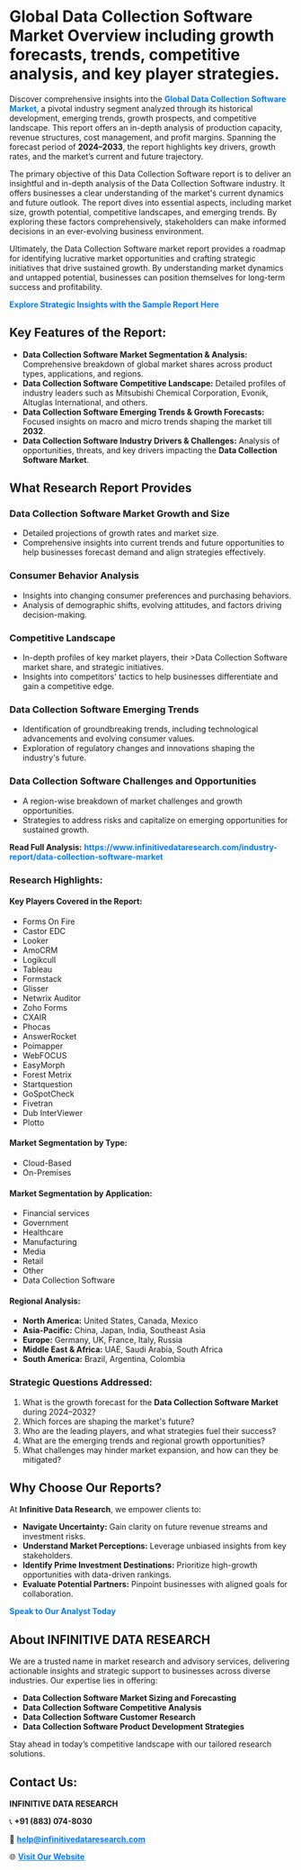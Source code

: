 <h1>Global Data Collection Software Market Overview including growth forecasts, trends, competitive analysis, and key player strategies.</h1>
<p>
Discover comprehensive insights into the 
<a href="https://www.infinitivedataresearch.com/industry-report/data-collection-software-market" rel="dofollow" style="color: #007BFF; text-decoration: none;"><strong>Global Data Collection Software Market</strong></a>, a pivotal industry segment analyzed through its historical development, emerging trends, growth prospects, and competitive landscape. This report offers an in-depth analysis of production capacity, revenue structures, cost management, and profit margins. Spanning the forecast period of <strong>2024–2033</strong>, the report highlights key drivers, growth rates, and the market’s current and future trajectory.
</p>
<p>
The primary objective of this Data Collection Software report is to deliver an insightful and in-depth analysis of the Data Collection Software industry. It offers businesses a clear understanding of the market's current dynamics and future outlook. The report dives into essential aspects, including market size, growth potential, competitive landscapes, and emerging trends. By exploring these factors comprehensively, stakeholders can make informed decisions in an ever-evolving business environment.
</p>
<p>
Ultimately, the Data Collection Software market report provides a roadmap for identifying lucrative market opportunities and crafting strategic initiatives that drive sustained growth. By understanding market dynamics and untapped potential, businesses can position themselves for long-term success and profitability.
</p>
<p>
<a href="https://www.infinitivedataresearch.com/request-sample/reportId=103909" style="color: #007BFF; text-decoration: none;"><strong>Explore Strategic Insights with the Sample Report Here</strong></a>
</p>

<h2>Key Features of the Report:</h2>
<ul>
<li><strong>Data Collection Software Market Segmentation & Analysis:</strong> Comprehensive breakdown of global market shares across product types, applications, and regions.</li>
<li><strong>Data Collection Software Competitive Landscape:</strong> Detailed profiles of industry leaders such as Mitsubishi Chemical Corporation, Evonik, Altuglas International, and others.</li>
<li><strong>Data Collection Software Emerging Trends & Growth Forecasts:</strong> Focused insights on macro and micro trends shaping the market till <strong>2032</strong>.</li>
<li><strong>Data Collection Software Industry Drivers & Challenges:</strong> Analysis of opportunities, threats, and key drivers impacting the <strong>Data Collection Software Market</strong>.</li>
</ul>

<h2>What Research Report Provides</h2>
<h3>Data Collection Software Market Growth and Size</h3>
<ul>
<li>Detailed projections of growth rates and market size.</li>
<li>Comprehensive insights into current trends and future opportunities to help businesses forecast demand and align strategies effectively.</li>
</ul>

<h3>Consumer Behavior Analysis</h3>
<ul>
<li>Insights into changing consumer preferences and purchasing behaviors.</li>
<li>Analysis of demographic shifts, evolving attitudes, and factors driving decision-making.</li>
</ul>

<h3>Competitive Landscape</h3>
<ul>
<li>In-depth profiles of key market players, their >Data Collection Software market share, and strategic initiatives.</li>
<li>Insights into competitors' tactics to help businesses differentiate and gain a competitive edge.</li>
</ul>

<h3>Data Collection Software Emerging Trends</h3>
<ul>
<li>Identification of groundbreaking trends, including technological advancements and evolving consumer values.</li>
<li>Exploration of regulatory changes and innovations shaping the industry's future.</li>
</ul>

<h3>Data Collection Software Challenges and Opportunities</h3>
<ul>
<li>A region-wise breakdown of market challenges and growth opportunities.</li>
<li>Strategies to address risks and capitalize on emerging opportunities for sustained growth.</li>
</ul>
<p><strong>Read Full Analysis:</strong> <a href="https://www.infinitivedataresearch.com/industry-report/data-collection-software-market" rel="dofollow" style="color: #007BFF; text-decoration: none;"><strong>https://www.infinitivedataresearch.com/industry-report/data-collection-software-market</strong></a></p>
<h3>Research Highlights:</h3>
<h4>Key Players Covered in the Report:</h4>
<ul><li>Forms On Fire</li><li>Castor EDC</li><li>Looker</li><li>AmoCRM</li><li>Logikcull</li><li>Tableau</li><li>Formstack</li><li>Glisser</li><li>Netwrix Auditor</li><li>Zoho Forms</li><li>CXAIR</li><li>Phocas</li><li>AnswerRocket</li><li>Poimapper</li><li>WebFOCUS</li><li>EasyMorph</li><li>Forest Metrix</li><li>Startquestion</li><li>GoSpotCheck</li><li>Fivetran</li><li>Dub InterViewer</li><li>Plotto</li></ul>
<h4>Market Segmentation by Type:</h4>
<ul><li>Cloud-Based</li><li>On-Premises</li></ul>
<h4>Market Segmentation by Application:</h4>
<ul><li>Financial services</li><li>Government</li><li>Healthcare</li><li>Manufacturing</li><li>Media</li><li>Retail</li><li>Other</li><li>Data Collection Software</li></ul>

<h4>Regional Analysis:</h4>
<ul>
<li><strong>North America:</strong> United States, Canada, Mexico</li>
<li><strong>Asia-Pacific:</strong> China, Japan, India, Southeast Asia</li>
<li><strong>Europe:</strong> Germany, UK, France, Italy, Russia</li>
<li><strong>Middle East & Africa:</strong> UAE, Saudi Arabia, South Africa</li>
<li><strong>South America:</strong> Brazil, Argentina, Colombia</li>
</ul>

<h3>Strategic Questions Addressed:</h3>
<ol>
<li>What is the growth forecast for the <strong>Data Collection Software Market</strong> during 2024–2032?</li>
<li>Which forces are shaping the market's future?</li>
<li>Who are the leading players, and what strategies fuel their success?</li>
<li>What are the emerging trends and regional growth opportunities?</li>
<li>What challenges may hinder market expansion, and how can they be mitigated?</li>
</ol>

<h2>Why Choose Our Reports?</h2>
<p>At <strong>Infinitive Data Research</strong>, we empower clients to:</p>
<ul>
<li><strong>Navigate Uncertainty:</strong> Gain clarity on future revenue streams and investment risks.</li>
<li><strong>Understand Market Perceptions:</strong> Leverage unbiased insights from key stakeholders.</li>
<li><strong>Identify Prime Investment Destinations:</strong> Prioritize high-growth opportunities with data-driven rankings.</li>
<li><strong>Evaluate Potential Partners:</strong> Pinpoint businesses with aligned goals for collaboration.</li>
</ul>
<p><a href="https://www.infinitivedataresearch.com/industry-report/data-collection-software-market" rel="dofollow" style="color: #007BFF; text-decoration: none;"><strong>Speak to Our Analyst Today</strong></a></p>

<h2>About INFINITIVE DATA RESEARCH</h2>
<p>We are a trusted name in market research and advisory services, delivering actionable insights and strategic support to businesses across diverse industries. Our expertise lies in offering:</p>
<ul>
<li><strong>Data Collection Software Market Sizing and Forecasting</strong></li>
<li><strong>Data Collection Software Competitive Analysis</strong></li>
<li><strong>Data Collection Software Customer Research</strong></li>
<li><strong>Data Collection Software Product Development Strategies</strong></li>
</ul>
<p>Stay ahead in today’s competitive landscape with our tailored research solutions.</p>

<h2>Contact Us:</h2>
<p><strong>INFINITIVE DATA RESEARCH</strong></p>
<p>📞 <strong>+91 (883) 074-8030</strong></p>
<p>📧 <strong><a href="mailto:help@infinitivedataresearch.com" style="color: #007BFF;">help@infinitivedataresearch.com</a></strong></p>
<p>🌐 <strong><a href="https://www.infinitivedataresearch.com" rel="dofollow" style="color: #007BFF;">Visit Our Website</a></strong></p>